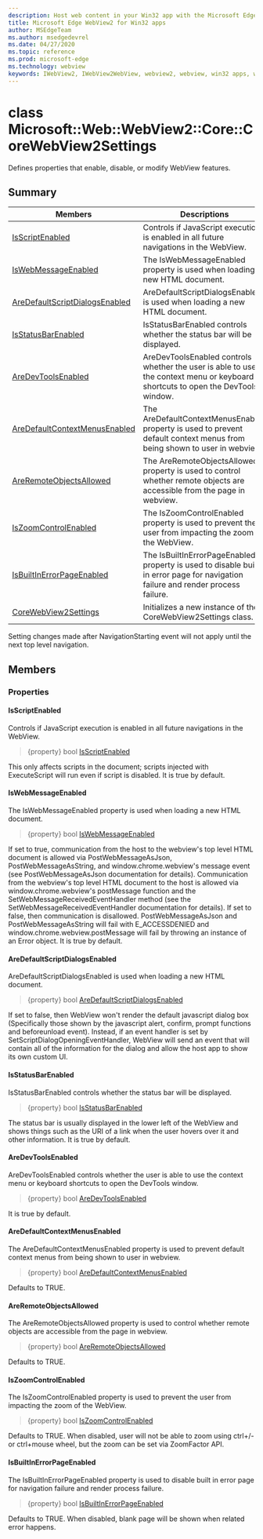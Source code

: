 ```yaml
---
description: Host web content in your Win32 app with the Microsoft Edge WebView2 control
title: Microsoft Edge WebView2 for Win32 apps
author: MSEdgeTeam
ms.author: msedgedevrel
ms.date: 04/27/2020
ms.topic: reference
ms.prod: microsoft-edge
ms.technology: webview
keywords: IWebView2, IWebView2WebView, webview2, webview, win32 apps, win32, edge, ICoreWebView2, ICoreWebView2Controller, browser control, edge html
---
```


# class Microsoft::Web::WebView2::Core::CoreWebView2Settings 

Defines properties that enable, disable, or modify WebView features.

## Summary

 Members                        | Descriptions
--------------------------------|---------------------------------------------
[IsScriptEnabled](#isscriptenabled) | Controls if JavaScript execution is enabled in all future navigations in the WebView.
[IsWebMessageEnabled](#iswebmessageenabled) | The IsWebMessageEnabled property is used when loading a new HTML document.
[AreDefaultScriptDialogsEnabled](#aredefaultscriptdialogsenabled) | AreDefaultScriptDialogsEnabled is used when loading a new HTML document.
[IsStatusBarEnabled](#isstatusbarenabled) | IsStatusBarEnabled controls whether the status bar will be displayed.
[AreDevToolsEnabled](#aredevtoolsenabled) | AreDevToolsEnabled controls whether the user is able to use the context menu or keyboard shortcuts to open the DevTools window.
[AreDefaultContextMenusEnabled](#aredefaultcontextmenusenabled) | The AreDefaultContextMenusEnabled property is used to prevent default context menus from being shown to user in webview.
[AreRemoteObjectsAllowed](#areremoteobjectsallowed) | The AreRemoteObjectsAllowed property is used to control whether remote objects are accessible from the page in webview.
[IsZoomControlEnabled](#iszoomcontrolenabled) | The IsZoomControlEnabled property is used to prevent the user from impacting the zoom of the WebView.
[IsBuiltInErrorPageEnabled](#isbuiltinerrorpageenabled) | The IsBuiltInErrorPageEnabled property is used to disable built in error page for navigation failure and render process failure.
[CoreWebView2Settings](#corewebview2settings) | Initializes a new instance of the CoreWebView2Settings class.

Setting changes made after NavigationStarting event will not apply until the next top level navigation.

## Members

### Properties

#### IsScriptEnabled 

Controls if JavaScript execution is enabled in all future navigations in the WebView.

> {property} bool [IsScriptEnabled](#isscriptenabled)

This only affects scripts in the document; scripts injected with ExecuteScript will run even if script is disabled. It is true by default.

#### IsWebMessageEnabled 

The IsWebMessageEnabled property is used when loading a new HTML document.

> {property} bool [IsWebMessageEnabled](#iswebmessageenabled)

If set to true, communication from the host to the webview's top level HTML document is allowed via PostWebMessageAsJson, PostWebMessageAsString, and window.chrome.webview's message event (see PostWebMessageAsJson documentation for details). Communication from the webview's top level HTML document to the host is allowed via window.chrome.webview's postMessage function and the SetWebMessageReceivedEventHandler method (see the SetWebMessageReceivedEventHandler documentation for details). If set to false, then communication is disallowed. PostWebMessageAsJson and PostWebMessageAsString will fail with E_ACCESSDENIED and window.chrome.webview.postMessage will fail by throwing an instance of an Error object. It is true by default.

#### AreDefaultScriptDialogsEnabled 

AreDefaultScriptDialogsEnabled is used when loading a new HTML document.

> {property} bool [AreDefaultScriptDialogsEnabled](#aredefaultscriptdialogsenabled)

If set to false, then WebView won't render the default javascript dialog box (Specifically those shown by the javascript alert, confirm, prompt functions and beforeunload event). Instead, if an event handler is set by SetScriptDialogOpeningEventHandler, WebView will send an event that will contain all of the information for the dialog and allow the host app to show its own custom UI.

#### IsStatusBarEnabled 

IsStatusBarEnabled controls whether the status bar will be displayed.

> {property} bool [IsStatusBarEnabled](#isstatusbarenabled)

The status bar is usually displayed in the lower left of the WebView and shows things such as the URI of a link when the user hovers over it and other information. It is true by default.

#### AreDevToolsEnabled 

AreDevToolsEnabled controls whether the user is able to use the context menu or keyboard shortcuts to open the DevTools window.

> {property} bool [AreDevToolsEnabled](#aredevtoolsenabled)

It is true by default.

#### AreDefaultContextMenusEnabled 

The AreDefaultContextMenusEnabled property is used to prevent default context menus from being shown to user in webview.

> {property} bool [AreDefaultContextMenusEnabled](#aredefaultcontextmenusenabled)

Defaults to TRUE.

#### AreRemoteObjectsAllowed 

The AreRemoteObjectsAllowed property is used to control whether remote objects are accessible from the page in webview.

> {property} bool [AreRemoteObjectsAllowed](#areremoteobjectsallowed)

Defaults to TRUE.

#### IsZoomControlEnabled 

The IsZoomControlEnabled property is used to prevent the user from impacting the zoom of the WebView.

> {property} bool [IsZoomControlEnabled](#iszoomcontrolenabled)

Defaults to TRUE. When disabled, user will not be able to zoom using ctrl+/- or ctrl+mouse wheel, but the zoom can be set via ZoomFactor API.

#### IsBuiltInErrorPageEnabled 

The IsBuiltInErrorPageEnabled property is used to disable built in error page for navigation failure and render process failure.

> {property} bool [IsBuiltInErrorPageEnabled](#isbuiltinerrorpageenabled)

Defaults to TRUE. When disabled, blank page will be shown when related error happens.

